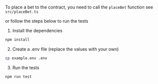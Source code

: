 To place a bet to the contract, you need to call the `placeBet` function see `src/placeBet.ts`

or follow the steps below to run the tests

1. Install the dependencies
```bash
npm install
```

2. Create a .env file (replace the values with your own)
```bash
cp example.env .env
```

3. Run the tests
```bash
npm run test
```
